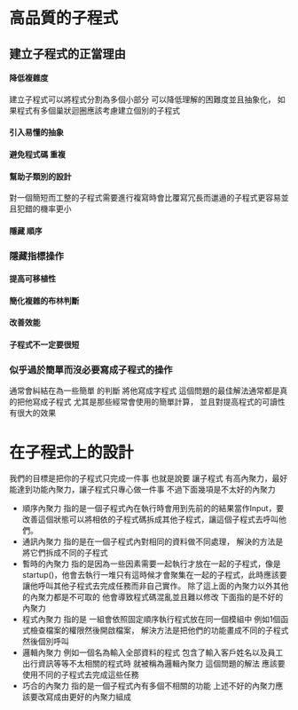 # 高品質的子程式
##  建立子程式的正當理由
#### 降低複雜度
建立子程式可以將程式分割為多個小部分 可以降低理解的困難度並且抽象化， 如果程式有多個巢狀迴圈應該考慮建立個別的子程式
#### 引入易懂的抽象
####  避免程式碼 重複
#### 幫助子類別的設計
對一個簡短而工整的子程式需要進行複寫時會比覆寫冗長而邋遢的子程式更容易並且犯錯的機率更小
#### 隱藏 順序
### 隱藏指標操作
#### 提高可移植性
#### 簡化複雜的布林判斷
#### 改善效能
####  子程式不一定要很短
### 似乎過於簡單而沒必要寫成子程式的操作
通常會糾結在為一些簡單 的判斷 將他寫成字程式 這個問題的最佳解法通常都是真的把他寫成子程式 尤其是那些經常會使用的簡單計算， 並且對提高程式的可讀性有很大的效果
# 在子程式上的設計
我們的目標是把你的子程式只完成一件事
 也就是說要 讓子程式 有高內聚力，最好能達到功能內聚力，讓子程式只專心做一件事
 不過下面幾項是不太好的內聚力
 -  順序內聚力
  指的是一個子程式內在執行時會用到先前的的結果當作Input，要改善這個狀態可以將相依的子程式碼拆成其他子程式，讓這個子程式去呼叫他們。
  - 通訊內聚力
  指的是在一個子程式內對相同的資料做不同處理， 解決的方法是將它們拆成不同的子程式
  - 暫時的內聚力
  指的是因為一些因素需要一起執行才放在一起的子程式，像是startup()，他會去執行一堆只有這時候才會聚集在一起的子程式，此時應該要讓他呼叫其他子程式去完成任務而非自己實作。
  除了這上面的內聚力以外其他的內聚力都是不可取的 他會導致程式碼混亂並且難以修改
  下面指的是不好的內聚力
  -  程式內聚力
  指的是 一組會依照固定順序執行程式放在同一個模組中 例如1個函式檢查檔案的權限然後開啟檔案， 解決方法是把他們的功能畫成不同的子程式然後個別呼叫
  - 邏輯內聚力
 例如一個名為輸入全部資料的程式 包含了輸入客戶姓名以及員工出行資訊等等不太相關的程式時 就被稱為邏輯內聚力 這個問題的解法 應該要使用不同的子程式去完成這些任務
 - 巧合的內聚力
 指的是一個子程式內有多個不相關的功能
上述不好的內聚力應該要改寫成由更好的內聚力組成
<!--stackedit_data:
eyJoaXN0b3J5IjpbLTIwODE0NjA0NzIsMTkyODA5NDkwNSwtMT
g5Njk2NDAyOSwtMTI5MjM1MTk4MywtOTc5NzQ3OTQ2LDQwMjIx
MTkwLC0xMzMzOTA4NjEyLC00ODk0ODIyNjUsLTYyMjMzNzcwMi
wtMTkxMDE3MTc0MiwtMjA4ODc0NjYxMl19
-->